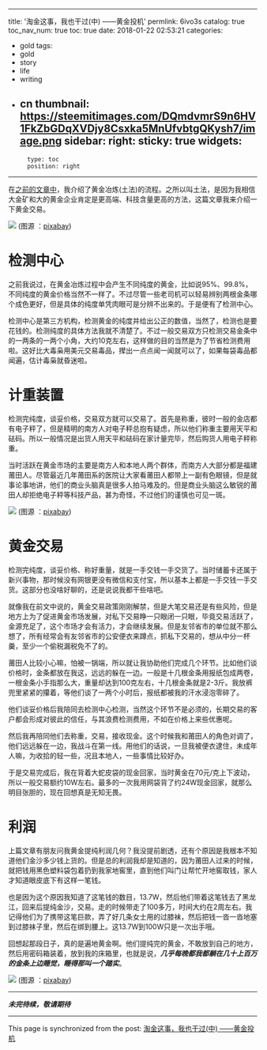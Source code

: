 
---
title: '淘金这事，我也干过(中) ——黄金投机'
permlink: 6ivo3s
catalog: true
toc_nav_num: true
toc: true
date: 2018-01-22 02:53:21
categories:
- gold
tags:
- gold
- story
- life
- writing
- cn
thumbnail: https://steemitimages.com/DQmdvmrS9n6HV1FkZbGDqXVDjy8Csxka5MnUfvbtgQKysh7/image.png
sidebar:
    right:
        sticky: true
widgets:
    -
        type: toc
        position: right
---


在[之前的文章中](https://steemit.com/gold/@oflyhigh/6pe2sh)，我介绍了黄金冶炼(土法)的流程。之所以叫土法，是因为我相信大金矿和大的黄金企业肯定是更高端、科技含量更高的方法，这篇文章我来介绍一下黄金交易。

![](https://steemitimages.com/DQmdvmrS9n6HV1FkZbGDqXVDjy8Csxka5MnUfvbtgQKysh7/image.png)
(图源 ：[pixabay](https://pixabay.com))

# 检测中心

之前我说过，在黄金冶炼过程中会产生不同纯度的黄金，比如说95%、99.8%，不同纯度的黄金价格当然不一样了。不过尽管一些老司机可以轻易辨别两根金条哪个成色更好，但是具体的纯度单凭肉眼可是分辨不出来的。于是便有了检测中心。

检测中心是第三方机构，检测黄金的纯度并给出公正的数值，当然了，检测也是要花钱的。检测纯度的具体方法我就不清楚了。不过一般交易双方只检测交易金条中的一两条的一两个小角，大约10克左右，这样做的目的当然是为了节省检测费用啦。这好比大毒枭用美元交易毒品，撵出一点点闻一闻就可以了，如果每袋毒品都闻遍，估计毒枭就昏迷啦。

# 计重装置


检测完纯度，谈妥价格，交易双方就可以交易了。首先是称重，彼时一般的金店都有电子秤了，但是精明的南方人对电子秤总抱有疑虑，所以他们称重主要用天平和砝码。所以一般情况是出货人用天平和砝码在家计量完毕，然后购货人用电子秤称重。

当时活跃在黄金市场的主要是南方人和本地人两个群体，而南方人大部分都是福建莆田人。尽管最近几年莆田系的医院让大家看莆田人都带上一副有色眼镜，但是就事论事地讲，他们的商业头脑真是很多人拍马难及的。但是商业头脑这么敏锐的莆田人却拒绝电子秤等科技产品，甚为奇怪，不过他们的谨慎也可见一斑。

![](https://steemitimages.com/DQmP1PsqtRDD1m9SKtJBwuZNxcA7Q8MixRdmRZe8cVZ88du/image.png)
(图源 ：[pixabay](https://pixabay.com))

# 黄金交易

检测完纯度，谈妥价格、称好重量，就是一手交钱一手交货了。当时储蓄卡还属于新兴事物，那时候没有网银更没有微信和支付宝，所以基本上都是一手交钱一手交货。这部分也没啥好聊的，还是说说我都干些啥吧。

就像我在前文中说的，黄金交易政策刚刚解禁，但是大笔交易还是有些风险，但是地方上为了促进黄金市场发展，对私下交易睁一只眼闭一只眼，毕竟交易活跃了，金源充足了，这个市场才会有活力，才会继续发展。但是友邻省市的单位就不那么想了，所有经常会有友邻省市的公安便衣来蹲点，抓私下交易的，想从中分一杯羹，至少一个偷税漏税免不了的。

莆田人比较小心嘛，怕被一锅端，所以就让我协助他们完成几个环节。比如他们谈价格时，金条都放在我这，远远的躲在一边。一般是十几根金条用报纸包成两卷，一根金条小手指那么大，重量却达到100克左右，十几根金条就是2-3斤。我放裤兜里紧紧的攥着，等他们谈了一两个小时后，报纸都被我的汗水浸泡零碎了。

他们谈妥价格后我陪同去检测中心检测，当然这个环节不是必须的，长期交易的客户都会形成对彼此的信任，与其浪费检测费用，不如在价格上来些优惠呢。

然后我再陪同他们去称重，交易，接收现金。这个时候我和莆田人的角色对调了，他们远远躲在一边，我战斗在第一线。用他们的话说，一旦我被便衣逮住，未成年人嘛，为收拾的轻一些，况且本地人，一些事情比较好办。

于是交易完成后，我在背着大蛇皮袋的现金回家，当时黄金在70元/克上下波动，所以一般交易额约10W左右。最多的一次我用网袋背了约24W现金回家，就那么明目张胆的，现在回想真是无知无畏。

# 利润

上篇文章有朋友问我黄金提纯利润几何？我没提前剧透，还有个原因是我根本不知道他们金沙多少钱上货的。但是总的利润我却是知道的，因为莆田人过来的时候，就把钱用黑色塑料袋包着扔到我家地窖里，直到他们叫门让帮忙开地窖取钱，家人才知道眼皮底下有这样一笔钱。

也是因为这个原因我知道了这笔钱的数目，13.7W，然后他们带着这笔钱去了黑龙江，回来后提纯金沙，交易。走的时候带走了100多万，时间大约在2周左右。我记得他们为了携带这笔巨款，弄了好几条女士用的过膝袜，然后把钱一沓一沓地塞到过膝袜子里，然后在绑到腰上。这13.7W到100W只是一次出手哦。

回想起那段日子，真的是遍地黄金啊。他们提纯完的黄金，不敢放到自己的地方，然后用密码箱装着，放到我的床箱里，也就是说，***几乎每晚都我都躺在几十上百万的金条上边睡觉，睡得那叫一个踏实***。

![](https://steemitimages.com/DQmdn8X2u3SPD2XQoNbo24KetYmvf6rFW9u4Akd2pZ2ksoD/image.png)
(图源 ：[pixabay](https://pixabay.com))


----

***未完待续，敬请期待***

- - -

This page is synchronized from the post: [淘金这事，我也干过(中) ——黄金投机](https://steemit.com/@oflyhigh/6ivo3s)
